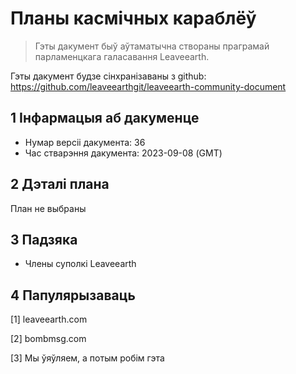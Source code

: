 # Планы касмічных караблёў

>Гэты дакумент быў аўтаматычна створаны праграмай парламенцкага галасавання Leaveearth.

Гэты дакумент будзе сінхранізаваны з github: https://github.com/leaveearthgit/leaveearth-community-document

## 1 Інфармацыя аб дакуменце

- Нумар версіі дакумента: 36
- Час стварэння дакумента: 2023-09-08 (GMT)

## 2 Дэталі плана

План не выбраны

## 3 Падзяка
* Члены суполкі Leaveearth

## 4 Папулярызаваць
[1] leaveearth.com

[2] bombmsg.com

[3] Мы ўяўляем, а потым робім гэта